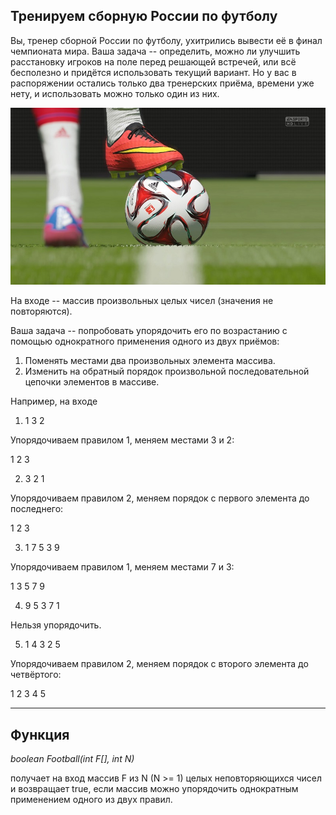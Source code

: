 

## Тренируем сборную России по футболу

Вы, тренер сборной России по футболу, ухитрились вывести её в финал чемпионата мира. Ваша задача -- определить, можно ли улучшить расстановку игроков на поле перед решающей встречей, или всё бесполезно и придётся использовать текущий вариант. Но у вас в распоряжении остались только два тренерских приёма, времени уже нету, и использовать можно только один из них.

![soccer ball](https://github.com/ittkirsan/lessons-survivor/blob/main/images/fif18.jpg)

На входе -- массив произвольных целых чисел (значения не повторяются).

Ваша задача -- попробовать упорядочить его по возрастанию с помощью однократного применения одного из двух приёмов:
1. Поменять местами два произвольных элемента массива.
2. Изменить на обратный порядок произвольной последовательной цепочки элементов в массиве.

Например, на входе

1) 1 3 2

Упорядочиваем правилом 1, меняем местами 3 и 2:

1 2 3

2) 3 2 1

Упорядочиваем правилом 2, меняем порядок с первого элемента до последнего:

1 2 3

3) 1 7 5 3 9

Упорядочиваем правилом 1, меняем местами 7 и 3:

1 3 5 7 9

4) 9 5 3 7 1

Нельзя упорядочить.

5) 1 4 3 2 5

Упорядочиваем правилом 2, меняем порядок с второго элемента до четвёртого:

1 2 3 4 5
____
## Функция

*boolean Football(int F[], int N)*

получает на вход массив F из N (N >= 1) целых неповторяющихся чисел и возвращает true, если массив можно упорядочить однократным применением одного из двух правил.